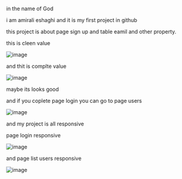 in the name of God

i am amirali eshaghi and it is my first project in github

this project is about page sign up and table eamil and other property.


this is cleen value


![image](https://user-images.githubusercontent.com/114607506/194755499-9a1f6466-fe97-401f-b55b-b3f1a79ffc74.png)



and thit is complte value


![image](https://user-images.githubusercontent.com/114607506/194755053-8d436014-6045-4289-b78c-13f8c37f5e77.png)
 
 maybe its looks good
 
 and if you coplete page login you can go to page users
 
 
![image](https://user-images.githubusercontent.com/114607506/194755098-f6de3952-a340-41bb-860a-077d0c076162.png)




and my project is all responsive

page login responsive 

![image](https://user-images.githubusercontent.com/114607506/194755772-b20b8958-9e9f-4b22-9946-07ee6e657e5d.png)

and page list users responsive

![image](https://user-images.githubusercontent.com/114607506/194755785-141652db-96ae-4113-a21b-8649393b68a8.png)
